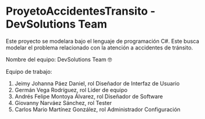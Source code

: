 # ProyetoAccidentesTransito - DevSolutions Team
Este proyecto se modelara bajo el lenguaje de programación C#. Este busca modelar el problema relacionado con la atención a accidentes de tránsito.

Nombre del equipo: DevSolutions Team 🤓

Equipo de trabajo:  
1. Jeimy Johanna Páez Daniel, rol Diseñador de Interfaz de Usuario
2. Germán Vega Rodríguez, rol Lider de equipo
3. Andrés Felipe Montoya Álvarez, rol Diseñador de Software
4. Giovanny Narváez Sánchez, rol Tester
5. Carlos Mario Martínez González, rol Administrador Configuración










